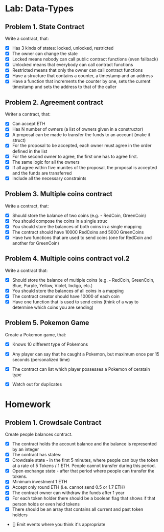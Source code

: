 # Lab: Data-Types

## Problem 1. State Contract

Write a contract, that:
 - [x] Has 3 kinds of states: locked, unlocked, restricted
 - [x] The owner can change the state
 - [x] Locked means nobody can call public contract functions (even fallback)
 - [x] Unlocked means that everybody can call contract functions
 - [x] Restricted means that only the owner can call contract functions
 - [x] Have a structure that contains a counter, a timestamp and an address
 - [x] Have a function that increments the counter by one, sets the current timestamp
 and sets the address to that of the caller

 ## Problem 2. Agreement contract

 Writer a contract, that:
- [x] Can accept ETH
- [x] Has N number of owners (a list of owners given in a constructor)
- [x] A proposal can be made to transfer the funds to an account (make it struct)
- [x] For the proposal to be accepted, each owner must agree in the order defined in the list
 - [x] For the second owner to agree, the first one has to agree first.
 - [x] The same logic for all the owners
- [x] If all agree within five munites of the proposal, the proposal is accepted and the funds are transferred
- [x] Include all the necessary constraints

 ## Problem 3. Multiple coins contract
 
 Write a contract, that:
- [x] Should store the balance of two coins (e.g. - RedCoin, GreenCoin)
 - [x] You should compose the coins in a single struc
 - [x] You should store the balances of both coins in a single mapping
- [x] The contract should have 10000 RedCoins and 5000 GreenCoins
- [x] Have two functions that are used to send coins (one for RedCoin and another for GreenCoin)

 ## Problem 4. Multiple coins contract vol.2


Write a contract that:
- [x] Should store the balance of multiple coins (e.g. - RedCoin, GreenCoin, Blue, Purple, Yellow, Violet, Indigo, etc.)
 - [x] You should store the balances of all coins in a mapping
- [x] The contract creator should have 10000 of each coin
- [x] Have one function that is used to send coins (think of a way to determine which coins you are sending)

## Problem 5. Pokemon Game

Create a Pokemon game, that:

- [x] Knows 10 different type of Pokemons
- [x] Any player can say that he caught a Pokemon, but maximum once per 15 seconds (personalized time)
- [x] The contract can list which player possesses a Pokemon of ceratain type
- [x] Watch out for duplicates


# Homework

## Problem 1. Crowdsale Contract

Create people balances contract.

- [x] The contract holds the account balance and the balance is represented by an integer
- [x] The contract has states:
 - [x] Crowdsale state - in the first 5 minutes, where people can buy the token at a rate of 5 Tokens / 1
 ETH. People cannot transfer during this period.
 - [x] Open exchange state - after that period where people can transfer the tokens.
- [x] Minimum investment 1 ETH
- [x] Accept only round ETH (i.e. cannot send 0.5 or 1.7 ETH)
- [x] The contract owner can withdraw the funds after 1 year
- [x] For each token holder there should be a boolean flag that shows if that person holds or even held tokens
- [x] There should be an array that contains all current and past token holders
- [] Emit events where you think it's appropriate